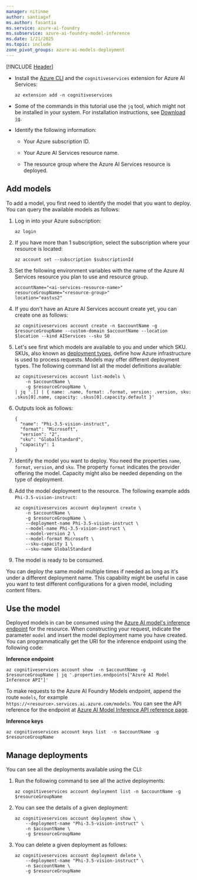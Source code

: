 ```yaml
---
manager: nitinme
author: santiagxf
ms.author: fasantia 
ms.service: azure-ai-foundry
ms.subservice: azure-ai-foundry-model-inference
ms.date: 1/21/2025
ms.topic: include
zone_pivot_groups: azure-ai-models-deployment
---
```


[!INCLUDE [Header](intro.md)]

* Install the [Azure CLI](/cli/azure/) and the `cognitiveservices` extension for Azure AI Services:

    ```azurecli
    az extension add -n cognitiveservices
    ```

* Some of the commands in this tutorial use the `jq` tool, which might not be installed in your system. For installation instructions, see [Download `jq`](https://stedolan.github.io/jq/download/).

* Identify the following information:

  * Your Azure subscription ID.

  * Your Azure AI Services resource name.

  * The resource group where the Azure AI Services resource is deployed.
    
    
## Add models

To add a model, you first need to identify the model that you want to deploy. You can query the available models as follows:

1. Log in into your Azure subscription:

    ```azurecli
    az login
    ```

2. If you have more than 1 subscription, select the subscription where your resource is located:

    ```azurecli
    az account set --subscription $subscriptionId
    ```

3. Set the following environment variables with the name of the Azure AI Services resource you plan to use and resource group.

    ```azurecli
    accountName="<ai-services-resource-name>"
    resourceGroupName="<resource-group>"
    location="eastus2"
    ```

3. If you don't have an Azure AI Services account create yet, you can create one as follows:

    ```azurecli
    az cognitiveservices account create -n $accountName -g $resourceGroupName --custom-domain $accountName --location $location --kind AIServices --sku S0
    ```

4. Let's see first which models are available to you and under which SKU. SKUs, also known as [deployment types](../../concepts/deployment-types.md), define how Azure infrastructure is used to process requests. Models may offer different deployment types. The following command list all the model definitions available:
    
    ```azurecli
    az cognitiveservices account list-models \
        -n $accountName \
        -g $resourceGroupName \
    | jq '.[] | { name: .name, format: .format, version: .version, sku: .skus[0].name, capacity: .skus[0].capacity.default }'
    ```

5. Outputs look as follows:

    ```output
    {
      "name": "Phi-3.5-vision-instruct",
      "format": "Microsoft",
      "version": "2",
      "sku": "GlobalStandard",
      "capacity": 1
    }
    ```

6. Identify the model you want to deploy. You need the properties `name`, `format`, `version`, and `sku`. The property `format` indicates the provider offering the model. Capacity might also be needed depending on the type of deployment.

7. Add the model deployment to the resource. The following example adds `Phi-3.5-vision-instruct`:

    ```azurecli
    az cognitiveservices account deployment create \
        -n $accountName \
        -g $resourceGroupName \
        --deployment-name Phi-3.5-vision-instruct \
        --model-name Phi-3.5-vision-instruct \
        --model-version 2 \
        --model-format Microsoft \
        --sku-capacity 1 \
        --sku-name GlobalStandard
    ```

8. The model is ready to be consumed.

You can deploy the same model multiple times if needed as long as it's under a different deployment name. This capability might be useful in case you want to test different configurations for a given model, including content filters.

## Use the model

Deployed models in can be consumed using the [Azure AI model's inference endpoint](../../concepts/endpoints.md) for the resource. When constructing your request, indicate the parameter `model` and insert the model deployment name you have created. You can programmatically get the URI for the inference endpoint using the following code:

__Inference endpoint__

```azurecli
az cognitiveservices account show  -n $accountName -g $resourceGroupName | jq '.properties.endpoints["Azure AI Model Inference API"]'
```

To make requests to the Azure AI Foundry Models endpoint, append the route `models`, for example `https://<resource>.services.ai.azure.com/models`. You can see the API reference for the endpoint at [Azure AI Model Inference API reference page](https://aka.ms/azureai/modelinference).

__Inference keys__

```azurecli
az cognitiveservices account keys list  -n $accountName -g $resourceGroupName
```

## Manage deployments

You can see all the deployments available using the CLI:

1. Run the following command to see all the active deployments:

    ```azurecli
    az cognitiveservices account deployment list -n $accountName -g $resourceGroupName
    ```

2. You can see the details of a given deployment:

    ```azurecli
    az cognitiveservices account deployment show \
        --deployment-name "Phi-3.5-vision-instruct" \
        -n $accountName \
        -g $resourceGroupName
    ```

3. You can delete a given deployment as follows:

    ```azurecli
    az cognitiveservices account deployment delete \
        --deployment-name "Phi-3.5-vision-instruct" \
        -n $accountName \
        -g $resourceGroupName
    ```    
    
